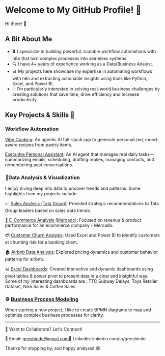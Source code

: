 # Welcome to My GitHub Profile! 🚀
Hi there! 👋 
## A Bit About Me
- 🎗️ I specialize in building powerful, scalable workflow automations with n8n that turn complex processes into seamless systems.
- 🔍 I have 4+ years of experience working as a Data/Business Analyst.
- 📊 My projects here showcase my expertise in automating workflows with n8n and extracting actionable insights using tools like Python, Excel, and Power BI.
- 💡 I'm particularly interested in solving real-world business challenges by creating solutions that save time, drive efficiency and increase productivity.

## Key Projects & Skills 💼
### Workflow Automation

[Vibe Cooking](https://lnkd.in/p/gPA4svEU): An agentic AI full-stack app to generate personalized, mood-aware recipes from pantry items.

[Executive Personal Assistant](https://lnkd.in/p/gvrKjba5): An AI agent that manages real daily tasks—summarizing emails, scheduling, drafting replies, managing contacts, and remembering past conversations.

### 📑Data Analysis & Visualization

I enjoy diving deep into data to uncover trends and patterns. Some highlights from my projects include:

📈 [Sales Analysis (Tata Group)](https://github.com/gtshinde/Tata_Group_Simulation_Project): Provided strategic recommendations to Tata Group leaders based on sales data trends.

🛒 [E-Commerce Analysis (Mercado)](https://github.com/gtshinde/ecommerce_analysis_mercado): Focused on revenue & product performance for an ecommerce company - Mercado.

💳 [Customer Churn Analysis](https://github.com/gtshinde/bank_customer_churn_analysis): Used Excel and Power BI to identify customers at churning risk  for a banking client.

🏠 [Airbnb Data Analysis](https://github.com/gtshinde/airbnb_python_analysis): Explored pricing dynamics and customer behavior patterns for airbnb.

📊 [Excel Dashboards](https://github.com/gtshinde/My_Excel_Dashboards): Created interactive and dynamic dashboards using pivot tables & power pivot to present data in a clear and insightful way. Some of my interesting dashboards are : TTC Subway Delays, Toys Retailer Dataset, Nike Sales & Coffee Sales.

### ⚙️ [Business Process Modeling](https://github.com/gtshinde/BPMN_Diagrams)

When starting a new project, I like to create BPMN diagrams to map and optimize complex business processes for clarity.

---
💬 Want to Collaborate? Let's Connect!

📧 Email: geeshinde@gmail.com🔗 LinkedIn: linkedin.com/in/geeshinde

Thanks for stopping by, and happy analysis! 😄


